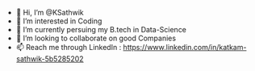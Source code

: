 - 👋 Hi, I’m @KSathwik
- 👀 I’m interested in Coding
- 🌱 I’m currently persuing my B.tech in Data-Science
- 💞️ I’m looking to collaborate on good Companies
- 📫 Reach me through LinkedIn : https://www.linkedin.com/in/katkam-sathwik-5b5285202


<!---
KSathwik/KSathwik is a ✨ special ✨ repository because its `README.md` (this file) appears on your GitHub profile.
You can click the Preview link to take a look at your changes.
--->

